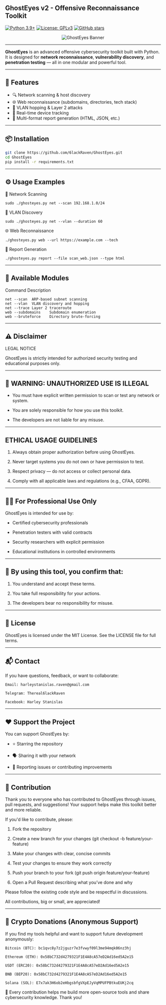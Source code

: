 ## GhostEyes v2 - Offensive Reconnaissance Toolkit

[![Python 3.9+](https://img.shields.io/badge/python-3.9+-blue.svg)](https://www.python.org/downloads/)
[![License: GPLv3](https://img.shields.io/badge/License-GPLv3-yellow)](https://github.com/6lackRaven/GhostEyes?tab=License-1-ov-file)
[![GitHub stars](https://img.shields.io/github/stars/6lackRaven/GhostEyes?style=social)](https://github.com/6lackRaven/GhostEyes)

<p align="center">
  <img src="https://private-user-images.githubusercontent.com/202351661/469445619-d59c7e15-68e7-4b9b-9077-0dc9b0bce7d7.png?jwt=eyJhbGciOiJIUzI1NiIsInR5cCI6IkpXVCJ9.eyJpc3MiOiJnaXRodWIuY29tIiwiYXVkIjoicmF3LmdpdGh1YnVzZXJjb250ZW50LmNvbSIsImtleSI6ImtleTUiLCJleHAiOjE3NTMzMzI1MzAsIm5iZiI6MTc1MzMzMjIzMCwicGF0aCI6Ii8yMDIzNTE2NjEvNDY5NDQ1NjE5LWQ1OWM3ZTE1LTY4ZTctNGI5Yi05MDc3LTBkYzliMGJjZTdkNy5wbmc_WC1BbXotQWxnb3JpdGhtPUFXUzQtSE1BQy1TSEEyNTYmWC1BbXotQ3JlZGVudGlhbD1BS0lBVkNPRFlMU0E1M1BRSzRaQSUyRjIwMjUwNzI0JTJGdXMtZWFzdC0xJTJGczMlMkZhd3M0X3JlcXVlc3QmWC1BbXotRGF0ZT0yMDI1MDcyNFQwNDQzNTBaJlgtQW16LUV4cGlyZXM9MzAwJlgtQW16LVNpZ25hdHVyZT1mZWY0ZTA3NTRlNzk2ZTkxNzU4MWNjZGI5NTRlMWQ3MTFmMWRmZjZlZjI1NTNlYzA1ODI2NzMwMjBiNDJlMjBiJlgtQW16LVNpZ25lZEhlYWRlcnM9aG9zdCJ9.nJnK0tBCARaDry7etMekQubWmg-yGMiDLlBFvinCVqw" alt="GhostEyes Banner" />
</p>

---

**GhostEyes** is an advanced offensive cybersecurity toolkit built with Python.  
It is designed for **network reconnaissance**, **vulnerability discovery**, and **penetration testing** — all in one modular and powerful tool.

---

## 🚀 Features

- 🔍 Network scanning & host discovery  
- 🌐 Web reconnaissance (subdomains, directories, tech stack)  
- 🔁 VLAN hopping & Layer 2 attacks  
- 📡 Real-time device tracking  
- 📑 Multi-format report generation (HTML, JSON, etc.)

---

## 📦 Installation

```bash
git clone https://github.com/6lackRaven/GhostEyes.git
cd GhostEyes
pip install -r requirements.txt
```


---

## ⚙️ Usage Examples

🔗 Network Scanning
```
sudo ./ghosteyes.py net --scan 192.168.1.0/24
```

🧠 VLAN Discovery
```
sudo ./ghosteyes.py net --vlan --duration 60
```
🌐 Web Reconnaissance
```
./ghosteyes.py web --url https://example.com --tech
```
📝 Report Generation
```
./ghosteyes.py report --file scan_web.json --type html
```

---

## 🧩 Available Modules

Command	Description
```
net --scan	ARP-based subnet scanning
net --vlan	VLAN discovery and hopping
net --trace	Layer 2 traceroute
web --subdomains	Subdomain enumeration
web --bruteforce	Directory brute-forcing
```


---

## ⚠️ Disclaimer

LEGAL NOTICE

GhostEyes is strictly intended for authorized security testing and educational purposes only.


---

## 🚨 WARNING: UNAUTHORIZED USE IS ILLEGAL

- You must have explicit written permission to scan or test any network or system.

- You are solely responsible for how you use this toolkit.

- The developers are not liable for any misuse.



---

## ETHICAL USAGE GUIDELINES

1. Always obtain proper authorization before using GhostEyes.

2. Never target systems you do not own or have permission to test.

3. Respect privacy — do not access or collect personal data.

4. Comply with all applicable laws and regulations (e.g., CFAA, GDPR).




---

## 👨‍💻 For Professional Use Only

GhostEyes is intended for use by:

- Certified cybersecurity professionals

- Penetration testers with valid contracts

- Security researchers with explicit permission

- Educational institutions in controlled environments

---

## 📝 By using this tool, you confirm that:

1. You understand and accept these terms.

2. You take full responsibility for your actions.

3. The developers bear no responsibility for misuse.



---

## 📜 License

GhostEyes is licensed under the MIT License.
See the LICENSE file for full terms.


---

## 📬 Contact

If you have questions, feedback, or want to collaborate:
```
Email: harleystanislas.raven@gmail.com

Telegram: Thereal6lackRaven

Facebook: Harley Stanislas
```


---

## ❤️ Support the Project

You can support GhostEyes by:

- ⭐️ Starring the repository

- 🗣️ Sharing it with your network

- 🐛 Reporting issues or contributing improvements


---


## 🤝 Contribution

Thank you to everyone who has contributed to GhostEyes through issues, pull requests, and suggestions! Your support helps make this toolkit better and more reliable.

If you'd like to contribute, please:

1. Fork the repository

2. Create a new branch for your changes (git checkout -b feature/your-feature)

3. Make your changes with clear, concise commits

4. Test your changes to ensure they work correctly

5. Push your branch to your fork (git push origin feature/your-feature)

6. Open a Pull Request describing what you’ve done and why


Please follow the existing code style and be respectful in discussions.

All contributions, big or small, are appreciated!


---

## 💸 Crypto Donations (Anonymous Support)

If you find my tools helpful and want to support future development anonymously:
```
Bitcoin (BTC): bc1qvc8y7z2jguzr7e3fvwyf09l3me94mqk06nz3hj

Ethereum (ETH): 0x58bC732d4279321F1E4A8cA57eD2Ad16ed5A2e15

USDT (ERC20): 0x58bC732d4279321F1E4A8cA57eD2Ad16ed5A2e15

BNB (BEP20): 0x58bC732d4279321F1E4A8cA57eD2Ad16ed5A2e15

Solana (SOL): E7x7ak3H6ob2eHbgsbfgVXpEJyVqMPUFPBtkuEUKj2cq
```

🙏 Every contribution helps me build more open-source tools and share cybersecurity knowledge. Thank you!
